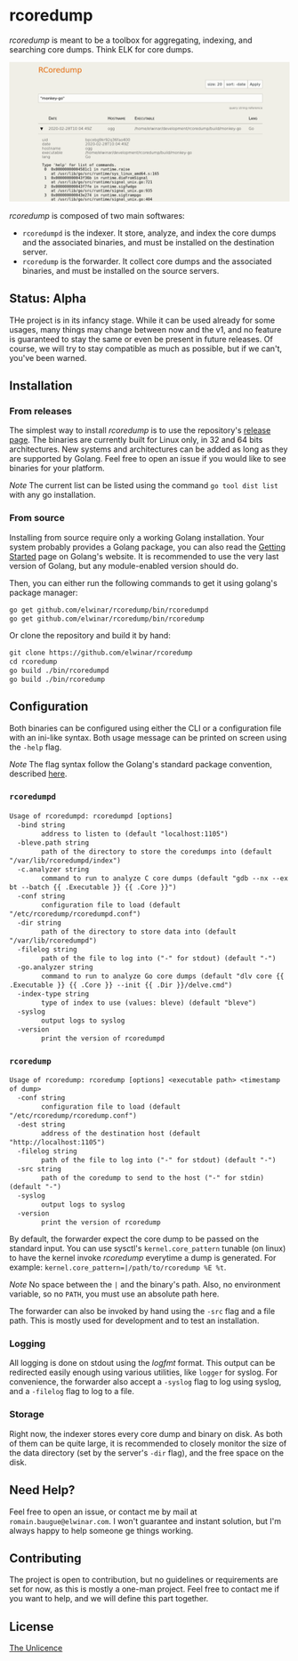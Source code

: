 # rcoredump

_rcoredump_ is meant to be a toolbox for aggregating, indexing, and searching
core dumps. Think ELK for core dumps.

![screenshot](screenshot.png)

_rcoredump_ is composed of two main softwares:

- `rcoredumpd` is the indexer. It store, analyze, and index the core
  dumps and the associated binaries, and must be installed on the destination
  server.
- `rcoredump` is the forwarder. It collect core dumps and the associated
  binaries, and must be installed on the source servers.


## Status: Alpha

THe project is in its infancy stage. While it can be used already for some
usages, many things may change between now and the v1, and no feature is
guaranteed to stay the same or even be present in future releases. Of course,
we will try to stay compatible as much as possible, but if we can't, you've
been warned.

## Installation

### From releases

The simplest way to install _rcoredump_ is to use the repository's [release
page](https://github.com/elwinar/rcoredump/releases). The binaries are
currently built for Linux only, in 32 and 64 bits architectures. New systems
and architectures can be added as long as they are supported by Golang. Feel
free to open an issue if you would like to see binaries for your platform.

*Note* The current list can be listed using the command `go tool dist list`
with any go installation.

### From source

Installing from source require only a working Golang installation. Your system
probably provides a Golang package, you can also read the [Getting
Started](https://golang.org/doc/install) page on Golang's website. It is
recommended to use the very last version of Golang, but any module-enabled
version should do.

Then, you can either run the following commands to get it using golang's
package manager:

	go get github.com/elwinar/rcoredump/bin/rcoredumpd
	go get github.com/elwinar/rcoredump/bin/rcoredump

Or clone the repository and build it by hand:

	git clone https://github.com/elwinar/rcoredump
	cd rcoredump
	go build ./bin/rcoredumpd
	go build ./bin/rcoredump

## Configuration

Both binaries can be configured using either the CLI or a configuration file
with an ini-like syntax. Both usage message can be printed on screen using the
`-help` flag.

*Note* The flag syntax follow the Golang's standard package convention,
described [here](https://golang.org/pkg/flag/#hdr-Command_line_flag_syntax).

### `rcoredumpd`

```
Usage of rcoredumpd: rcoredumpd [options]
  -bind string
        address to listen to (default "localhost:1105")
  -bleve.path string
        path of the directory to store the coredumps into (default "/var/lib/rcoredumpd/index")
  -c.analyzer string
        command to run to analyze C core dumps (default "gdb --nx --ex bt --batch {{ .Executable }} {{ .Core }}")
  -conf string
        configuration file to load (default "/etc/rcoredump/rcoredumpd.conf")
  -dir string
        path of the directory to store data into (default "/var/lib/rcoredumpd")
  -filelog string
        path of the file to log into ("-" for stdout) (default "-")
  -go.analyzer string
        command to run to analyze Go core dumps (default "dlv core {{ .Executable }} {{ .Core }} --init {{ .Dir }}/delve.cmd")
  -index-type string
        type of index to use (values: bleve) (default "bleve")
  -syslog
        output logs to syslog
  -version
        print the version of rcoredumpd
```

### `rcoredump`

```
Usage of rcoredump: rcoredump [options] <executable path> <timestamp of dump>
  -conf string
        configuration file to load (default "/etc/rcoredump/rcoredump.conf")
  -dest string
        address of the destination host (default "http://localhost:1105")
  -filelog string
        path of the file to log into ("-" for stdout) (default "-")
  -src string
        path of the coredump to send to the host ("-" for stdin) (default "-")
  -syslog
        output logs to syslog
  -version
        print the version of rcoredump
```

By default, the forwarder expect the core dump to be passed on the standard
input. You can use sysctl's `kernel.core_pattern` tunable (on linux) to have
the kernel invoke _rcoredump_ everytime a dump is generated. For example:
`kernel.core_pattern=|/path/to/rcoredump %E %t`.

*Note* No space between the `|` and the binary's path. Also, no environment
variable, so no `PATH`, you must use an absolute path here.

The forwarder can also be invoked by hand using the `-src` flag and a file
path. This is mostly used for development and to test an installation.

### Logging

All logging is done on stdout using the _logfmt_ format. This output can be
redirected easily enough using various utilities, like `logger` for syslog. For
convenience, the forwarder also accept a `-syslog` flag to log using syslog, and
a `-filelog` flag to log to a file.

### Storage

Right now, the indexer stores every core dump and binary on disk. As both of
them can be quite large, it is recommended to closely monitor the size of the
data directory (set  by the server's `-dir` flag), and the free space on the
disk.

## Need Help?

Feel free to open an issue, or contact me by mail at
`romain.baugue@elwinar.com`. I won't guarantee and instant solution, but I'm
always happy to help someone ge things working.

## Contributing

The project is open to contribution, but no guidelines or requirements are set
for now, as this is mostly a one-man project. Feel free to contact me if you
want to help, and we will define this part together.

## License

[The Unlicence](./LICENSE)
